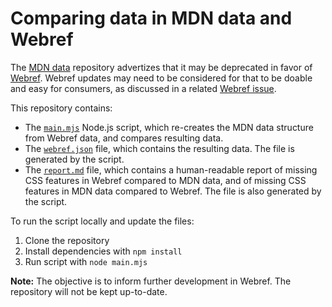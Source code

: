 # Comparing data in MDN data and Webref

The [MDN data](https://github.com/mdn/data) repository advertizes that it may be deprecated in favor of [Webref](https://github.com/w3c/webref). Webref updates may need to be considered for that to be doable and easy for consumers, as discussed in a related [Webref issue](https://github.com/w3c/webref/issues/1519).

This repository contains:

- The [`main.mjs`](main.mjs) Node.js script, which re-creates the MDN data structure from Webref data, and compares resulting data.
- The [`webref.json`](webref.json) file, which contains the resulting data. The file is generated by the script.
- The [`report.md`](report.md) file, which contains a human-readable report of missing CSS features in Webref compared to MDN data, and of missing CSS features in MDN data compared to Webref. The file is also generated by the script.

To run the script locally and update the files:

1. Clone the repository
2. Install dependencies with `npm install`
3. Run script with `node main.mjs`

**Note:** The objective is to inform further development in Webref. The repository will not be kept up-to-date.
